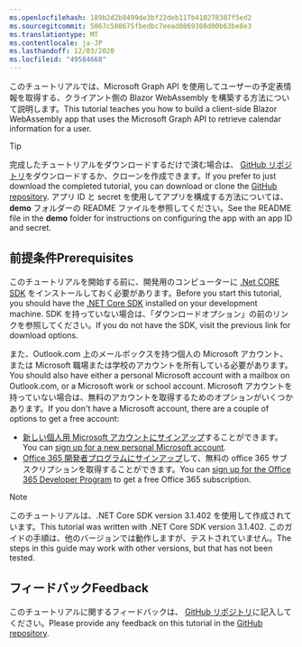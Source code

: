 ```yaml
---
ms.openlocfilehash: 189b2d2b8499de3bf22deb117b410278307f5ed2
ms.sourcegitcommit: 5067c508675fbedbc7eead0869308d00b63be8e3
ms.translationtype: MT
ms.contentlocale: ja-JP
ms.lasthandoff: 12/03/2020
ms.locfileid: "49584668"
---
```

<!-- markdownlint-disable MD002 MD041 -->

<span data-ttu-id="4adb8-101">このチュートリアルでは、Microsoft Graph API を使用してユーザーの予定表情報を取得する、クライアント側の Blazor WebAssembly を構築する方法について説明します。</span><span class="sxs-lookup"><span data-stu-id="4adb8-101">This tutorial teaches you how to build a client-side Blazor WebAssembly app that uses the Microsoft Graph API to retrieve calendar information for a user.</span></span>

> [!TIP]
> <span data-ttu-id="4adb8-102">完成したチュートリアルをダウンロードするだけで済む場合は、 [GitHub リポジトリ](https://github.com/microsoftgraph/msgraph-training-blazor-clientside)をダウンロードするか、クローンを作成できます。</span><span class="sxs-lookup"><span data-stu-id="4adb8-102">If you prefer to just download the completed tutorial, you can download or clone the [GitHub repository](https://github.com/microsoftgraph/msgraph-training-blazor-clientside).</span></span> <span data-ttu-id="4adb8-103">アプリ ID と secret を使用してアプリを構成する方法については、 **demo** フォルダーの README ファイルを参照してください。</span><span class="sxs-lookup"><span data-stu-id="4adb8-103">See the README file in the **demo** folder for instructions on configuring the app with an app ID and secret.</span></span>

## <a name="prerequisites"></a><span data-ttu-id="4adb8-104">前提条件</span><span class="sxs-lookup"><span data-stu-id="4adb8-104">Prerequisites</span></span>

<span data-ttu-id="4adb8-105">このチュートリアルを開始する前に、開発用のコンピューターに [.Net CORE SDK](https://dotnet.microsoft.com/download) をインストールしておく必要があります。</span><span class="sxs-lookup"><span data-stu-id="4adb8-105">Before you start this tutorial, you should have the [.NET Core SDK](https://dotnet.microsoft.com/download) installed on your development machine.</span></span> <span data-ttu-id="4adb8-106">SDK を持っていない場合は、「ダウンロードオプション」の前のリンクを参照してください。</span><span class="sxs-lookup"><span data-stu-id="4adb8-106">If you do not have the SDK, visit the previous link for download options.</span></span>

<span data-ttu-id="4adb8-107">また、Outlook.com 上のメールボックスを持つ個人の Microsoft アカウント、または Microsoft 職場または学校のアカウントを所有している必要があります。</span><span class="sxs-lookup"><span data-stu-id="4adb8-107">You should also have either a personal Microsoft account with a mailbox on Outlook.com, or a Microsoft work or school account.</span></span> <span data-ttu-id="4adb8-108">Microsoft アカウントを持っていない場合は、無料のアカウントを取得するためのオプションがいくつかあります。</span><span class="sxs-lookup"><span data-stu-id="4adb8-108">If you don't have a Microsoft account, there are a couple of options to get a free account:</span></span>

- <span data-ttu-id="4adb8-109">[新しい個人用 Microsoft アカウントにサインアップ](https://signup.live.com/signup?wa=wsignin1.0&rpsnv=12&ct=1454618383&rver=6.4.6456.0&wp=MBI_SSL_SHARED&wreply=https://mail.live.com/default.aspx&id=64855&cbcxt=mai&bk=1454618383&uiflavor=web&uaid=b213a65b4fdc484382b6622b3ecaa547&mkt=E-US&lc=1033&lic=1)することができます。</span><span class="sxs-lookup"><span data-stu-id="4adb8-109">You can [sign up for a new personal Microsoft account](https://signup.live.com/signup?wa=wsignin1.0&rpsnv=12&ct=1454618383&rver=6.4.6456.0&wp=MBI_SSL_SHARED&wreply=https://mail.live.com/default.aspx&id=64855&cbcxt=mai&bk=1454618383&uiflavor=web&uaid=b213a65b4fdc484382b6622b3ecaa547&mkt=E-US&lc=1033&lic=1).</span></span>
- <span data-ttu-id="4adb8-110">[Office 365 開発者プログラムにサインアップ](https://developer.microsoft.com/office/dev-program)して、無料の office 365 サブスクリプションを取得することができます。</span><span class="sxs-lookup"><span data-stu-id="4adb8-110">You can [sign up for the Office 365 Developer Program](https://developer.microsoft.com/office/dev-program) to get a free Office 365 subscription.</span></span>

> [!NOTE]
> <span data-ttu-id="4adb8-111">このチュートリアルは、.NET Core SDK version 3.1.402 を使用して作成されています。</span><span class="sxs-lookup"><span data-stu-id="4adb8-111">This tutorial was written with .NET Core SDK version 3.1.402.</span></span> <span data-ttu-id="4adb8-112">このガイドの手順は、他のバージョンでは動作しますが、テストされていません。</span><span class="sxs-lookup"><span data-stu-id="4adb8-112">The steps in this guide may work with other versions, but that has not been tested.</span></span>

## <a name="feedback"></a><span data-ttu-id="4adb8-113">フィードバック</span><span class="sxs-lookup"><span data-stu-id="4adb8-113">Feedback</span></span>

<span data-ttu-id="4adb8-114">このチュートリアルに関するフィードバックは、 [GitHub リポジトリ](https://github.com/microsoftgraph/msgraph-training-blazor-clientside)に記入してください。</span><span class="sxs-lookup"><span data-stu-id="4adb8-114">Please provide any feedback on this tutorial in the [GitHub repository](https://github.com/microsoftgraph/msgraph-training-blazor-clientside).</span></span>
